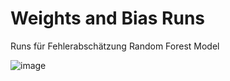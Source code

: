 # Weights and Bias Runs

Runs für Fehlerabschätzung Random Forest Model

![image](https://github.com/CDL1-Sensor/Sensor-Klassifikation-ohne-Deep-Learning/assets/66916399/112c7315-65cf-41b2-bedf-75c93fbac6c1)

